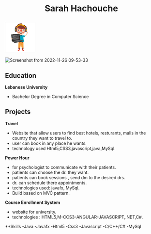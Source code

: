 # <p style="text-align: center;">Sarah Hachouche</p>

<img width="100" src="profile.jpg">

![Screenshot from 2022-11-26 09-53-33](https://user-images.githubusercontent.com/119040296/204157536-2c6902ee-7fb7-485d-8a56-e443b9296e21.png)

## Education

**Lebanese University**

- Bachelor Degree in Computer Science

## Projects

**Travel**

- Website that allow users to find best hotels, resturants, malls in the country they want to travel to.
- user can book in any place he wants.
- technology used Html5,CSS3,javascript,java,MySql.

**Power Hour**

- for psychologist to communicate with their patients.
- patients can choose the dr. they want.
- patients can book sessions , send dm to the desired drs.
- dr. can schedule there appointments. 
- technologies used: javafx, MySql.
- Build based on MVC pattern.

**Course Enrollment System**

- website for university.
- technologies : HTML5,M-CCS3-ANGULAR-JAVASCRIPT,.NET,C#.


**Skills
-Java
-Javafx
-Html5
-Css3
-Javascript
-C/C++/C#
-MySql










